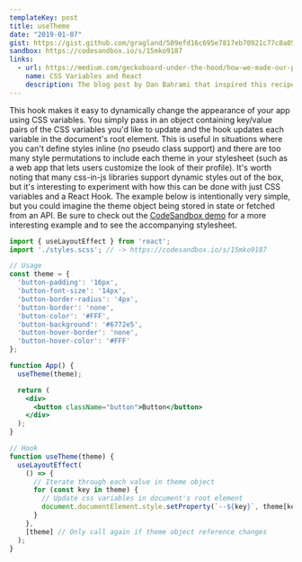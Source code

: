 ```yaml
---
templateKey: post
title: useTheme
date: "2019-01-07"
gist: https://gist.github.com/gragland/509efd16c695e7817eb70921c77c8a05
sandbox: https://codesandbox.io/s/15mko9187
links:
  - url: https://medium.com/geckoboard-under-the-hood/how-we-made-our-product-more-personalized-with-css-variables-and-react-b29298fde608
    name: CSS Variables and React
    description: The blog post by Dan Bahrami that inspired this recipe.
---
```


This hook makes it easy to dynamically change the appearance of your app using CSS variables. You simply pass in an object containing key/value pairs of the CSS variables you'd like to update and the hook updates each variable in the document's root element. This is useful in situations where you can't define styles inline (no pseudo class support) and there are too many style permutations to include each theme in your stylesheet (such as a web app that lets users customize the look of their profile). It's worth noting that many css-in-js libraries support dynamic styles out of the box, but it's interesting to experiment with how this can be done with just CSS variables and a React Hook. The example below is intentionally very simple, but you could imagine the theme object being stored in state or fetched from an API. Be sure to check out the [CodeSandbox demo](https://codesandbox.io/s/15mko9187) for a more interesting example and to see the accompanying stylesheet.

```jsx
import { useLayoutEffect } from 'react';
import './styles.scss'; // -> https://codesandbox.io/s/15mko9187

// Usage
const theme = {
  'button-padding': '16px',
  'button-font-size': '14px',
  'button-border-radius': '4px',
  'button-border': 'none',
  'button-color': '#FFF',
  'button-background': '#6772e5',
  'button-hover-border': 'none',
  'button-hover-color': '#FFF'
};

function App() {
  useTheme(theme);

  return (
    <div>
      <button className="button">Button</button>
    </div>
  );
}

// Hook
function useTheme(theme) {
  useLayoutEffect(
    () => {
      // Iterate through each value in theme object
      for (const key in theme) {
        // Update css variables in document's root element
        document.documentElement.style.setProperty(`--${key}`, theme[key]);
      }
    },
    [theme] // Only call again if theme object reference changes
  );
}
```

